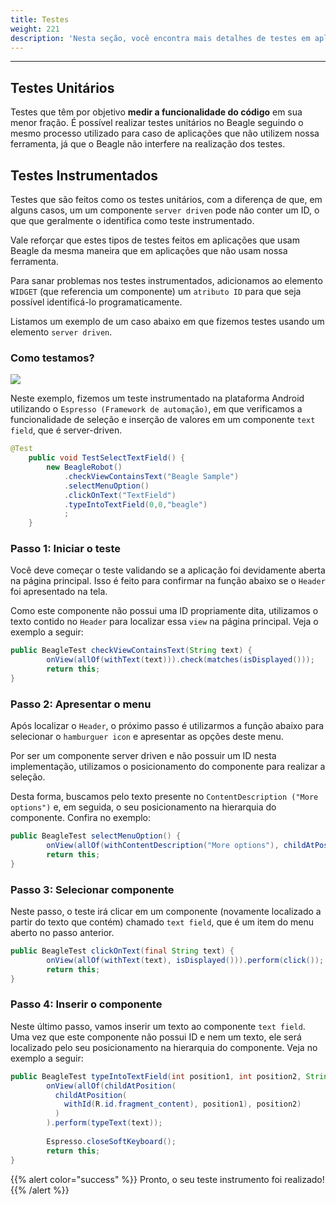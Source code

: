 ```yaml
---
title: Testes
weight: 221
description: 'Nesta seção, você encontra mais detalhes de testes em aplicações com o Beagle.'
---
```


---

## Testes Unitários

Testes que têm por objetivo **medir a funcionalidade do código** em sua menor fração. É possível realizar testes unitários no Beagle seguindo o mesmo processo utilizado para caso de aplicações que não utilizem nossa ferramenta, já que o Beagle não interfere na realização dos testes. 

## Testes Instrumentados

Testes que são feitos como os testes unitários, com a diferença de que, em alguns casos, um um componente `server driven` pode não conter um ID, o que que geralmente o identifica como teste instrumentado.

Vale reforçar que estes tipos de testes feitos em aplicações que usam Beagle da mesma maneira que em aplicações que não usam nossa ferramenta.  

Para sanar problemas nos testes instrumentados, adicionamos ao elemento `WIDGET` \(que referencia um componente\) um `atributo ID` para que seja possível identificá-lo programaticamente.

Listamos um exemplo de um caso abaixo em que fizemos testes usando um elemento `server driven`.

### Como testamos?

![](/docs-beagle/gif-teste.gif)

Neste exemplo, fizemos um teste instrumentado na plataforma Android utilizando o `Espresso (Framework de automação)`, em que verificamos a funcionalidade de seleção e inserção de valores em um componente `text field`, que é server-driven. 

```java
@Test
    public void TestSelectTextField() {
        new BeagleRobot()
            .checkViewContainsText("Beagle Sample")
            .selectMenuOption()
            .clickOnText("TextField")
            .typeIntoTextField(0,0,"beagle")
            ;
    }
```

### Passo 1: Iniciar o teste

Você deve começar o teste validando se a aplicação foi devidamente aberta na página principal. Isso é feito para confirmar na função abaixo se o `Header` foi apresentado na tela. 

Como este componente não possui uma ID propriamente dita, utilizamos o texto contido no `Header` para localizar essa `view` na página principal. Veja o exemplo a seguir: 

```java
public BeagleTest checkViewContainsText(String text) {
        onView(allOf(withText(text))).check(matches(isDisplayed()));
        return this;
}
```

### Passo 2: Apresentar o menu

Após localizar o `Header`, o próximo passo é utilizarmos a função abaixo para selecionar o `hamburguer icon`  e apresentar as opções deste menu.

Por ser um componente server driven e não possuir um ID nesta implementação,  utilizamos o posicionamento do componente para realizar a seleção. 

Desta forma, buscamos pelo texto presente no `ContentDescription ("More options")` e, em seguida, o seu posicionamento na hierarquia do componente. Confira no exemplo: 

```java
public BeagleTest selectMenuOption() {
        onView(allOf(withContentDescription("More options"), childAtPosition(childAtPosition(withId(R.id.action_bar), 1), 0))).perform(click());
        return this;
}
```

### Passo 3: Selecionar componente

Neste passo, o teste irá clicar em um componente \(novamente localizado a partir do texto que contém\) chamado `text field`, que é um item do menu aberto no passo anterior.

```java
public BeagleTest clickOnText(final String text) {
        onView(allOf(withText(text), isDisplayed())).perform(click());
        return this;
}
```

### Passo 4: Inserir o componente

Neste último passo, vamos inserir um texto ao componente `text field`. Uma vez que este componente não possui ID e nem um texto, ele será localizado pelo seu posicionamento na hierarquia do componente. Veja no exemplo a seguir: 

```java
public BeagleTest typeIntoTextField(int position1, int position2, String text) {
        onView(allOf(childAtPosition(
          childAtPosition(
            withId(R.id.fragment_content), position1), position2)
          )
        ).perform(typeText(text));
                
        Espresso.closeSoftKeyboard();
        return this;
}
```

{{% alert color="success" %}}
Pronto, o seu teste instrumento foi realizado!
{{% /alert %}}
